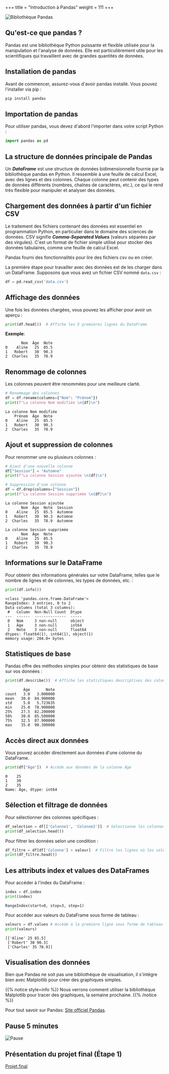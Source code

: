 +++
title = "Introduction à Pandas"
weight = 111
+++

![Bibliothèque Pandas](../pandas.jpg?width=25vw)


## Qu'est-ce que pandas ?

Pandas est une bibliothèque Python puissante et flexible utilisée pour la manipulation et l'analyse de données. Elle est particulièrement utile pour les scientifiques qui travaillent avec de grandes quantités de données.

## Installation de pandas

Avant de commencer, assurez-vous d'avoir pandas installé. Vous pouvez l'installer via pip :
```bash
pip install pandas
```

## Importation de pandas

Pour utiliser pandas, vous devez d'abord l'importer dans votre script Python :
```python
import pandas as pd
```

## La structure de données principale de Pandas

Un ***DataFrame*** est une structure de données bidimensionnelle fournie par la bibliothèque pandas en Python. Il ressemble à une feuille de calcul Excel, avec des lignes et des colonnes. Chaque colonne peut contenir des types de données différents (nombres, chaînes de caractères, etc.), ce qui le rend très flexible pour manipuler et analyser des données.

## Chargement des données à partir d'un fichier CSV

Le traitement des fichiers contenant des données est essentiel en programmation Python, en particulier dans le domaine des sciences de données.
CSV signifie ***Comma-Separated Values*** (valeurs séparées par des virgules). C'est un format de fichier simple utilisé pour stocker des données tabulaires, comme une feuille de calcul Excel.

Pandas fourni des fonctionnalités pour lire des fichiers csv ou en créer.

La première étape pour travailler avec des données est de les charger dans un DataFrame. Supposons que vous avez un fichier CSV nommé `data.csv` :
```python
df = pd.read_csv('data.csv')
```

## Affichage des données

Une fois les données chargées, vous pouvez les afficher pour avoir un aperçu :
```python
print(df.head())  # Affiche les 5 premières lignes du DataFrame
```

**Exemple**:
```plaintext
       Nom  Âge  Note
0    Aline   25  85.5
1   Robert   30  90.3
2  Charles   35  78.9
```

## Renommage de colonnes

Les colonnes peuvent être renommées pour une meilleure clarté.

```python
# Renommage des colonnes
df = df.rename(columns={"Nom": "Prénom"})
print(f"La colonne Nom modifiée \n{df}\n")
```

```plaintext
La colonne Nom modifiée 
    Prénom  Âge  Note
0    Aline   25  85.5
1   Robert   30  90.3
2  Charles   35  78.9
```

## Ajout et suppression de colonnes

Pour renommer une ou plusieurs colonnes :
```python
# Ajout d'une nouvelle colonne
df["Session"] = "Automne"
print(f"La colonne Session ajoutée \n{df}\n")

# Suppression d'une colonne
df = df.drop(columns=["Session"])
print(f"La colonne Session supprimée \n{df}\n")
```

```plaintext
La colonne Session ajoutée 
       Nom  Âge  Note  Session
0    Aline   25  85.5  Automne
1   Robert   30  90.3  Automne
2  Charles   35  78.9  Automne

La colonne Session supprimée 
       Nom  Âge  Note
0    Aline   25  85.5
1   Robert   30  90.3
2  Charles   35  78.9
```

## Informations sur le DataFrame

Pour obtenir des informations générales sur votre DataFrame, telles que le nombre de lignes et de colonnes, les types de données, etc. :
```python
print(df.info())
```
```plaintext
<class 'pandas.core.frame.DataFrame'>
RangeIndex: 3 entries, 0 to 2
Data columns (total 3 columns):
 #   Column  Non-Null Count  Dtype  
---  ------  --------------  -----  
 0   Nom     3 non-null      object 
 1   Âge     3 non-null      int64  
 2   Note    3 non-null      float64
dtypes: float64(1), int64(1), object(1)
memory usage: 204.0+ bytes
```

## Statistiques de base

Pandas offre des méthodes simples pour obtenir des statistiques de base sur vos données :
```python
print(df.describe())  # Affiche les statistiques descriptives des colonnes numériques
```

```plaintext
        Âge       Note
count   3.0   3.000000
mean   30.0  84.900000
std     5.0   5.723635
min    25.0  78.900000
25%    27.5  82.200000
50%    30.0  85.500000
75%    32.5  87.900000
max    35.0  90.300000
```

## Accès direct aux données

Vous pouvez accéder directement aux données d'une colonne du DataFrame.
```python
print(df["Âge"])  # Accède aux données de la colonne Âge
```

```plaintext
0    25
1    30
2    35
Name: Âge, dtype: int64
```

## Sélection et filtrage de données

Pour sélectionner des colonnes spécifiques :
```python
df_selection = df[['Colonne1', 'Colonne2']]  # Sélectionne les colonnes 'Colonne1' et 'Colonne2'
print(df_selection.head())
```

Pour filtrer les données selon une condition :
```python
df_filtre = df[df['Colonne'] > valeur]  # Filtre les lignes où les valeurs de 'Colonne' sont supérieures à 'valeur'
print(df_filtre.head())
```

## Les attributs index et values des DataFrames

Pour accéder à l'index du DataFrame :
```python
index = df.index
print(index)
```

```plaintext
RangeIndex(start=0, stop=3, step=1)
```

Pour accéder aux valeurs du DataFrame sous forme de tableau :
```python
valeurs = df.values	# Accède à la première ligne sous forme de tableau numpy
print(valeurs)
```

```plaintext
[['Aline' 25 85.5]
 ['Robert' 30 90.3]
 ['Charles' 35 78.9]]
```

## Visualisation des données

Bien que Pandas ne soit pas une bibliothèque de visualisation, il s'intègre bien avec Matplotlib pour créer des graphiques simples.

{{% notice style=info %}}
Nous verrons comment utiliser la bibliothèque Matplotlib pour tracer des graphiques, la semaine prochaine.
{{% /notice %}}

Pour tout savoir sur Pandas: [Site officiel Pandas](https://pandas.pydata.org/ "Pandas").

## Pause 5 minutes

![Pause](../pause.jpg?width=25vw)

## Présentation du projet final (Étape 1)

[Projet final](https://420sn1re.github.io/A24/semaine11/projet/index.html#projet-final)